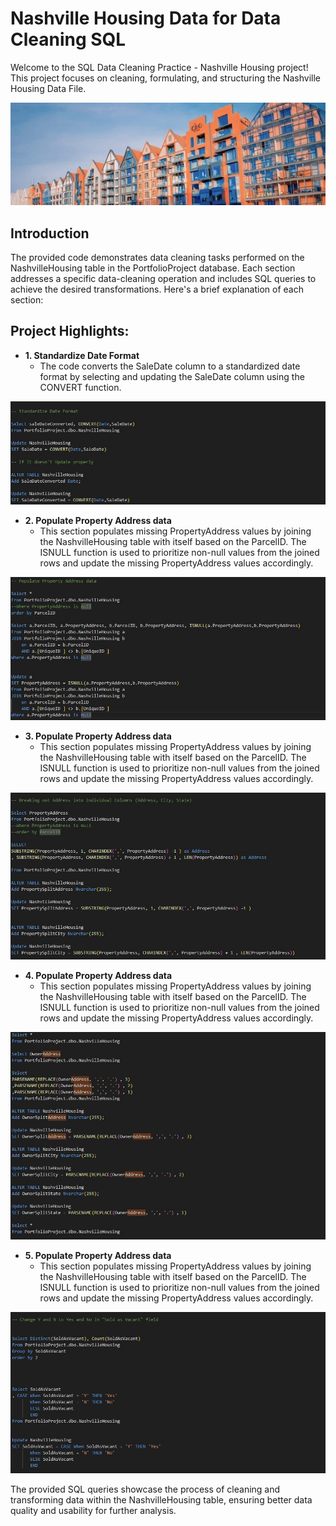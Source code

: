 # Nashville Housing Data for Data Cleaning SQL

Welcome to the SQL Data Cleaning Practice - Nashville Housing project! This project focuses on cleaning, formulating, and structuring the Nashville Housing Data File.

![Icon](Image/top.jpg)

## Introduction

The provided code demonstrates data cleaning tasks performed on the NashvilleHousing table in the PortfolioProject database. Each section addresses a specific data-cleaning operation and includes SQL queries to achieve the desired transformations. Here's a brief explanation of each section:

## Project Highlights:
- **1. Standardize Date Format**
  - The code converts the SaleDate column to a standardized date format by selecting and updating the SaleDate column using the CONVERT function.

![1](Image/1.jpg)

- **2. Populate Property Address data**
  - This section populates missing PropertyAddress values by joining the NashvilleHousing table with itself based on the ParcelID. The ISNULL function is used to prioritize non-null values from the joined rows and update the missing PropertyAddress values accordingly.

![2](Image/2.jpg)

- **3. Populate Property Address data**
  - This section populates missing PropertyAddress values by joining the NashvilleHousing table with itself based on the ParcelID. The ISNULL function is used to prioritize non-null values from the joined rows and update the missing PropertyAddress values accordingly.

![3](Image/3.jpg)

- **4. Populate Property Address data**
  - This section populates missing PropertyAddress values by joining the NashvilleHousing table with itself based on the ParcelID. The ISNULL function is used to prioritize non-null values from the joined rows and update the missing PropertyAddress values accordingly.

![4](Image/47.jpg)

- **5. Populate Property Address data**
  - This section populates missing PropertyAddress values by joining the NashvilleHousing table with itself based on the ParcelID. The ISNULL function is used to prioritize non-null values from the joined rows and update the missing PropertyAddress values accordingly.

![5](Image/5.jpg)


The provided SQL queries showcase the process of cleaning and transforming data within the NashvilleHousing table, ensuring better data quality and usability for further analysis.

